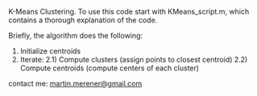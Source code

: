 
K-Means Clustering. To use this code start with KMeans_script.m, which contains a thorough explanation of the code.

Briefly, the algorithm does the following:

1) Initialize centroids
2) Iterate:
2.1) Compute clusters (assign points to closest centroid) 
2.2) Compute centroids (compute centers of each cluster) 

contact me: martin.merener@gmail.com
